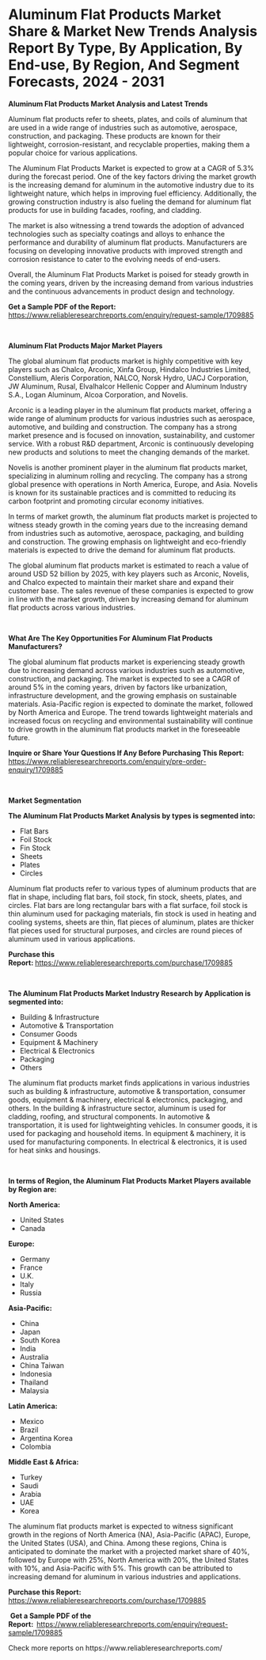 <p><h1>Aluminum Flat Products Market Share & Market New Trends Analysis Report By Type, By Application, By End-use, By Region, And Segment Forecasts, 2024 - 2031</h1></p><p><strong>Aluminum Flat Products Market Analysis and Latest Trends</strong></p>
<p><p>Aluminum flat products refer to sheets, plates, and coils of aluminum that are used in a wide range of industries such as automotive, aerospace, construction, and packaging. These products are known for their lightweight, corrosion-resistant, and recyclable properties, making them a popular choice for various applications.</p><p>The Aluminum Flat Products Market is expected to grow at a CAGR of 5.3% during the forecast period. One of the key factors driving the market growth is the increasing demand for aluminum in the automotive industry due to its lightweight nature, which helps in improving fuel efficiency. Additionally, the growing construction industry is also fueling the demand for aluminum flat products for use in building facades, roofing, and cladding.</p><p>The market is also witnessing a trend towards the adoption of advanced technologies such as specialty coatings and alloys to enhance the performance and durability of aluminum flat products. Manufacturers are focusing on developing innovative products with improved strength and corrosion resistance to cater to the evolving needs of end-users.</p><p>Overall, the Aluminum Flat Products Market is poised for steady growth in the coming years, driven by the increasing demand from various industries and the continuous advancements in product design and technology.</p></p>
<p><strong>Get a Sample PDF of the Report:&nbsp;</strong> <a href="https://www.reliableresearchreports.com/enquiry/request-sample/1709885">https://www.reliableresearchreports.com/enquiry/request-sample/1709885</a></p>
<p>&nbsp;</p>
<p><strong>Aluminum Flat Products Major Market Players</strong></p>
<p><p>The global aluminum flat products market is highly competitive with key players such as Chalco, Arconic, Xinfa Group, Hindalco Industries Limited, Constellium, Aleris Corporation, NALCO, Norsk Hydro, UACJ Corporation, JW Aluminum, Rusal, Elvalhalcor Hellenic Copper and Aluminum Industry S.A., Logan Aluminum, Alcoa Corporation, and Novelis.</p><p>Arconic is a leading player in the aluminum flat products market, offering a wide range of aluminum products for various industries such as aerospace, automotive, and building and construction. The company has a strong market presence and is focused on innovation, sustainability, and customer service. With a robust R&D department, Arconic is continuously developing new products and solutions to meet the changing demands of the market.</p><p>Novelis is another prominent player in the aluminum flat products market, specializing in aluminum rolling and recycling. The company has a strong global presence with operations in North America, Europe, and Asia. Novelis is known for its sustainable practices and is committed to reducing its carbon footprint and promoting circular economy initiatives.</p><p>In terms of market growth, the aluminum flat products market is projected to witness steady growth in the coming years due to the increasing demand from industries such as automotive, aerospace, packaging, and building and construction. The growing emphasis on lightweight and eco-friendly materials is expected to drive the demand for aluminum flat products.</p><p>The global aluminum flat products market is estimated to reach a value of around USD 52 billion by 2025, with key players such as Arconic, Novelis, and Chalco expected to maintain their market share and expand their customer base. The sales revenue of these companies is expected to grow in line with the market growth, driven by increasing demand for aluminum flat products across various industries.</p></p>
<p>&nbsp;</p>
<p><strong>What Are The Key Opportunities For Aluminum Flat Products Manufacturers?</strong></p>
<p><p>The global aluminum flat products market is experiencing steady growth due to increasing demand across various industries such as automotive, construction, and packaging. The market is expected to see a CAGR of around 5% in the coming years, driven by factors like urbanization, infrastructure development, and the growing emphasis on sustainable materials. Asia-Pacific region is expected to dominate the market, followed by North America and Europe. The trend towards lightweight materials and increased focus on recycling and environmental sustainability will continue to drive growth in the aluminum flat products market in the foreseeable future.</p></p>
<p><strong>Inquire or Share Your Questions If Any Before Purchasing This Report:</strong> <a href="https://www.reliableresearchreports.com/enquiry/pre-order-enquiry/1709885">https://www.reliableresearchreports.com/enquiry/pre-order-enquiry/1709885</a></p>
<p>&nbsp;</p>
<p><strong>Market Segmentation</strong></p>
<p><strong>The Aluminum Flat Products Market Analysis by types is segmented into:</strong></p>
<p><ul><li>Flat Bars</li><li>Foil Stock</li><li>Fin Stock</li><li>Sheets</li><li>Plates</li><li>Circles</li></ul></p>
<p><p>Aluminum flat products refer to various types of aluminum products that are flat in shape, including flat bars, foil stock, fin stock, sheets, plates, and circles. Flat bars are long rectangular bars with a flat surface, foil stock is thin aluminum used for packaging materials, fin stock is used in heating and cooling systems, sheets are thin, flat pieces of aluminum, plates are thicker flat pieces used for structural purposes, and circles are round pieces of aluminum used in various applications.</p></p>
<p><strong>Purchase this Report:&nbsp;</strong><a href="https://www.reliableresearchreports.com/purchase/1709885">https://www.reliableresearchreports.com/purchase/1709885</a></p>
<p>&nbsp;</p>
<p><strong>The Aluminum Flat Products Market Industry Research by Application is segmented into:</strong></p>
<p><ul><li>Building & Infrastructure</li><li>Automotive & Transportation</li><li>Consumer Goods</li><li>Equipment & Machinery</li><li>Electrical & Electronics</li><li>Packaging</li><li>Others</li></ul></p>
<p><p>The aluminum flat products market finds applications in various industries such as building & infrastructure, automotive & transportation, consumer goods, equipment & machinery, electrical & electronics, packaging, and others. In the building & infrastructure sector, aluminum is used for cladding, roofing, and structural components. In automotive & transportation, it is used for lightweighting vehicles. In consumer goods, it is used for packaging and household items. In equipment & machinery, it is used for manufacturing components. In electrical & electronics, it is used for heat sinks and housings.</p></p>
<p>&nbsp;</p>
<p><strong>In terms of Region, the Aluminum Flat Products Market Players available by Region are:</strong></p>
<p>
    <p> <strong> North America: </strong>
        <ul>
            <li>United States</li>
            <li>Canada</li>
        </ul>
        </p> 
    <p> <strong> Europe: </strong>
        <ul>
            <li>Germany</li>
            <li>France</li>
            <li>U.K.</li>
            <li>Italy</li>
            <li>Russia</li>
        </ul>
        </p> 
    <p> <strong> Asia-Pacific: </strong>
        <ul>
            <li>China</li>
            <li>Japan</li>
            <li>South Korea</li>
            <li>India</li>
            <li>Australia</li>
            <li>China Taiwan</li>
            <li>Indonesia</li>
            <li>Thailand</li>
            <li>Malaysia</li>
        </ul>
        </p> 
    <p> <strong> Latin America: </strong>
        <ul>
            <li>Mexico</li>
            <li>Brazil</li>
            <li>Argentina Korea</li>
            <li>Colombia</li>
        </ul>
        </p> 
    <p> <strong> Middle East & Africa: </strong>
        <ul>
            <li>Turkey</li>
            <li>Saudi</li>
            <li>Arabia</li>
            <li>UAE</li>
            <li>Korea</li>
        </ul>
    </p>
    </p>
<p><p>The aluminum flat products market is expected to witness significant growth in the regions of North America (NA), Asia-Pacific (APAC), Europe, the United States (USA), and China. Among these regions, China is anticipated to dominate the market with a projected market share of 40%, followed by Europe with 25%, North America with 20%, the United States with 10%, and Asia-Pacific with 5%. This growth can be attributed to increasing demand for aluminum in various industries and applications.</p></p>
<p><strong>Purchase this Report: </strong><a href="https://www.reliableresearchreports.com/purchase/1709885">https://www.reliableresearchreports.com/purchase/1709885</a></p>
<p>&nbsp;<strong>Get a Sample PDF of the Report:&nbsp;&nbsp;</strong><a href="https://www.reliableresearchreports.com/enquiry/request-sample/1709885">https://www.reliableresearchreports.com/enquiry/request-sample/1709885</a></p>
<p><strong></strong></p>
<p>Check more reports on https://www.reliableresearchreports.com/</p>